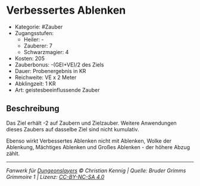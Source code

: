 # Verbessertes Ablenken

- Kategorie: #Zauber
- Zugangsstufen:
  - Heiler: -
  - Zauberer: 7
  - Schwarzmagier: 4
- Kosten: 205
- Zauberbonus: -(GEI+VE)/2 des Ziels
- Dauer: Probenergebnis in KR
- Reichweite: VE x 2 Meter
- Abklingzeit: 1 KR
- Art: geistesbeeinflussende Zauber

## Beschreibung

Das Ziel erhält -2 auf Zaubern und Zielzauber. Weitere Anwendungen dieses Zaubers auf dasselbe Ziel sind nicht kumulativ.

Ebenso wirkt Verbessertes Ablenken nicht mit Ablenken, Wolke der Ablenkung, Mächtiges Ablenken und Großes Ablenken - der höhere Abzug zählt.

---

_Fanwerk für [Dungeonslayers](https://www.dungeonslayers.net/) © Christian Kennig | Quelle: Bruder Grimms Grimmoire 1 | Lizenz: [CC-BY-NC-SA 4.0](https://creativecommons.org/licenses/by-nc-sa/4.0/deed.de)_
